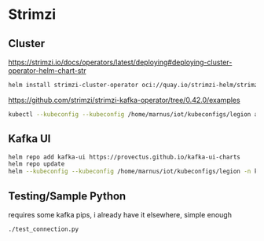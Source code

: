 # Strimzi

## Cluster

https://strimzi.io/docs/operators/latest/deploying#deploying-cluster-operator-helm-chart-str

```bash
helm install strimzi-cluster-operator oci://quay.io/strimzi-helm/strimzi-kafka-operator --kubeconfig /home/marnus/iot/kubeconfigs/legion -n kafka --create-namespace
```

https://github.com/strimzi/strimzi-kafka-operator/tree/0.42.0/examples

```bash
kubectl --kubeconfig --kubeconfig /home/marnus/iot/kubeconfigs/legion apply -f dev/strimzi_cluster.yaml
```

## Kafka UI

```bash
helm repo add kafka-ui https://provectus.github.io/kafka-ui-charts
helm repo update
helm --kubeconfig --kubeconfig /home/marnus/iot/kubeconfigs/legion -n kafka upgrade -i kafka-ui kafka-ui/kafka-ui --values dev/kafka-ui-values.yaml --values secrets://dev/kafka-ui-values_secrets.yaml
```

## Testing/Sample Python

requires some kafka pips, i already have it elsewhere, simple enough

```bash
./test_connection.py
```
